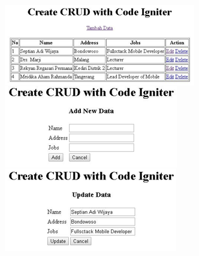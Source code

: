 ![alt tag](https://github.com/4sskick/Code_Igniter_CRUD_basic/blob/master/CRUD.JPG)
![alt tag](https://github.com/4sskick/Code_Igniter_CRUD_basic/blob/master/CRUD1.JPG)
![alt tag](https://github.com/4sskick/Code_Igniter_CRUD_basic/blob/master/CRUD2.JPG)
